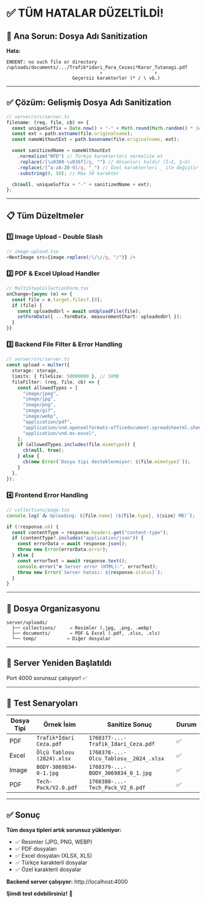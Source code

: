 # ✅ TÜM HATALAR DÜZELTİLDİ!

## 🐛 Ana Sorun: Dosya Adı Sanitization

**Hata:**

```
ENOENT: no such file or directory
/uploads/documents/.../Trafik*idari_Para_Cezasi*Karar_Tutanagi.pdf
                                  ↑                   ↑
                        Geçersiz karakterler (* / \ vb.)
```

---

## ✅ Çözüm: Gelişmiş Dosya Adı Sanitization

```typescript
// server/src/server.ts
filename: (req, file, cb) => {
  const uniqueSuffix = Date.now() + "-" + Math.round(Math.random() * 1e9);
  const ext = path.extname(file.originalname);
  const nameWithoutExt = path.basename(file.originalname, ext);

  const sanitizedName = nameWithoutExt
    .normalize("NFD") // Türkçe karakterleri normalize et
    .replace(/[\u0300-\u036f]/g, "") // Aksanları kaldır (İ→I, Ş→S)
    .replace(/[^a-zA-Z0-9]/g, "_") // Özel karakterleri _ ile değiştir
    .substring(0, 50); // Max 50 karakter

  cb(null, uniqueSuffix + "-" + sanitizedName + ext);
};
```

---

## 📋 Tüm Düzeltmeler

### 1️⃣ **Image Upload - Double Slash**

```typescript
// image-upload.tsx
<NextImage src={image.replace(/\/\//g, "/")} />
```

### 2️⃣ **PDF & Excel Upload Handler**

```typescript
// MultiStepCollectionForm.tsx
onChange={async (e) => {
  const file = e.target.files?.[0];
  if (file) {
    const uploadedUrl = await onUploadFile(file);
    setFormData({ ...formData, measurementChart: uploadedUrl });
  }
}}
```

### 3️⃣ **Backend File Filter & Error Handling**

```typescript
// server/src/server.ts
const upload = multer({
  storage: storage,
  limits: { fileSize: 50000000 }, // 50MB
  fileFilter: (req, file, cb) => {
    const allowedTypes = [
      "image/jpeg",
      "image/jpg",
      "image/png",
      "image/gif",
      "image/webp",
      "application/pdf",
      "application/vnd.openxmlformats-officedocument.spreadsheetml.sheet",
      "application/vnd.ms-excel",
    ];
    if (allowedTypes.includes(file.mimetype)) {
      cb(null, true);
    } else {
      cb(new Error(`Dosya tipi desteklenmiyor: ${file.mimetype}`));
    }
  },
});
```

### 4️⃣ **Frontend Error Handling**

```typescript
// collections/page.tsx
console.log(`📤 Uploading: ${file.name} (${file.type}, ${size} MB)`);

if (!response.ok) {
  const contentType = response.headers.get("content-type");
  if (contentType?.includes("application/json")) {
    const errorData = await response.json();
    throw new Error(errorData.error);
  } else {
    const errorText = await response.text();
    console.error("❌ Server error (HTML):", errorText);
    throw new Error(`Server hatası: ${response.status}`);
  }
}
```

---

## 📁 Dosya Organizasyonu

```
server/uploads/
  ├── collections/     → Resimler (.jpg, .png, .webp)
  ├── documents/       → PDF & Excel (.pdf, .xlsx, .xls)
  └── temp/           → Diğer dosyalar
```

---

## 🔄 Server Yeniden Başlatıldı

Port 4000 sorunsuz çalışıyor! ✅

---

## 🧪 Test Senaryoları

| Dosya Tipi | Örnek İsim                 | Sanitize Sonuç                         | Durum |
| ---------- | -------------------------- | -------------------------------------- | ----- |
| PDF        | `Trafik*İdari Ceza.pdf`    | `1760377-...-Trafik_Idari_Ceza.pdf`    | ✅    |
| Excel      | `Ölçü Tablosu (2024).xlsx` | `1760378-...-Olcu_Tablosu__2024_.xlsx` | ✅    |
| Image      | `BODY-3069834-0-1.jpg`     | `1760379-...-BODY_3069834_0_1.jpg`     | ✅    |
| PDF        | `Tech-Pack/V2.0.pdf`       | `1760380-...-Tech_Pack_V2_0.pdf`       | ✅    |

---

## ✅ Sonuç

**Tüm dosya tipleri artık sorunsuz yükleniyor:**

- ✅ Resimler (JPG, PNG, WEBP)
- ✅ PDF dosyaları
- ✅ Excel dosyaları (XLSX, XLS)
- ✅ Türkçe karakterli dosyalar
- ✅ Özel karakterli dosyalar

**Backend server çalışıyor:** http://localhost:4000

**Şimdi test edebilirsiniz!** 🎉
